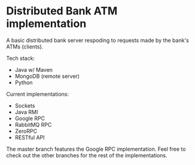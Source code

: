 # Distributed Bank ATM implementation

A basic distributed bank server respoding to requests made by the bank's ATMs (clients).

Tech stack:
- Java w/ Maven
- MongoDB (remote server)
- Python

Current implementations:

- Sockets
- Java RMI
- Google RPC
- RabbitMQ RPC
- ZeroRPC
- RESTful API

The master branch features the Google RPC implementation. Feel free to check out the other branches for the rest of the implementations.

